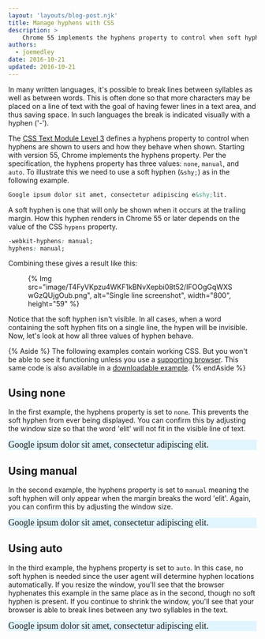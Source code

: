 ```yaml
---
layout: 'layouts/blog-post.njk'
title: Manage hyphens with CSS
description: >
    Chrome 55 implements the hyphens property to control when soft hyphens appear and how they behave.
authors:
  - joemedley
date: 2016-10-21
updated: 2016-10-21
---
```



In many written languages, it's possible to break lines between syllables as
well as between words. This is often done so that more characters may be placed
on a line of text with the goal of having fewer lines in a text area, and thus
saving space. In such languages the break is indicated visually with a hyphen
('-').

The [CSS Text Module Level 3](https://drafts.csswg.org/css-text-3) defines a
hyphens property to control when hyphens are shown to users and how they behave
when shown. Starting with version 55, Chrome implements the hyphens property.
Per the specification, the hyphens property has three values: `none`, `manual`,
and `auto`. To illustrate this we need to use a soft hyphen (`&shy;`) as in the
following example.

```html
Google ipsum dolor sit amet, consectetur adipiscing e&shy;lit.
```

A soft hyphen is one that will only be shown when it occurs at the trailing
margin. How this hyphen renders in Chrome 55 or later depends on the value of
the CSS `hypens` property.

```css
-webkit-hyphens: manual;
hyphens: manual;
```

Combining these gives a result like this:

<figure>
{% Img src="image/T4FyVKpzu4WKF1kBNvXepbi08t52/IFOOgGqWXSwGzQUjgOub.png", alt="Single line screenshot", width="800", height="59" %}
</figure>

Notice that the soft hyphen isn't visible. In all cases, when a word containing
the soft hyphen fits on a single line, the hypen will be invisible. Now, let's
look at how all three values of hyphen behave.

{% Aside %}
The following examples contain working CSS. But you won't be able to see
it functioning unless you use a [supporting browser](http://caniuse.com/#feat=css-hyphens).
This same code is also available in a [downloadable example](https://googlechrome.github.io/samples/css-hyphens/index.html).
{% endAside %}


## Using none

In the first example, the hyphens property is set to `none`. This prevents the
soft hyphen from ever being displayed. You can confirm this by adjusting the
window size so that the word 'elit' will not fit in the visible line of text.

<style>
div.example {
  font: 18px serif;
  margin-bottom: 2.5%;
  background-color: #e1f5fe;
}

div.none {
   -webkit-hyphens: none;
   hyphens: none;
}
</style>
<div class="none example">
  Google ipsum dolor sit amet, consectetur adipiscing e&shy;lit.
</div>

## Using manual

In the second example, the hyphens property is set to `manual` meaning the soft
hyphen will only appear when the margin breaks the word 'elit'. Again, you can
confirm this by adjusting the window size.

<style>
div.example {
  font: 18px serif;
  margin-bottom: 2.5%;
  background-color: #e1f5fe;
}

div.manual {
   -webkit-hyphens: manual;
   hyphens: manual;
}
</style>
<div class="manual example">
  Google ipsum dolor sit amet, consectetur adipiscing e&shy;lit.
</div>

## Using auto


In the third example, the hyphens property is set to `auto`. In this case, no
soft hyphen is needed since the user agent will determine hyphen locations
automatically. If you resize the window, you'll see that the browser hyphenates
this example in the same place as in the second, though no soft hyphen is
present. If you continue to shrink the window, you'll see that your browser is
able to break lines between any two syllables in the text.

<style>
div.example {
  font: 18px serif;
  margin-bottom: 2.5%;
  background-color: #e1f5fe;
}

div.auto {
   -webkit-hyphens: auto;
   hyphens: auto;
}
</style>
<div class="auto example">
  Google ipsum dolor sit amet, consectetur adipiscing elit.
</div>

